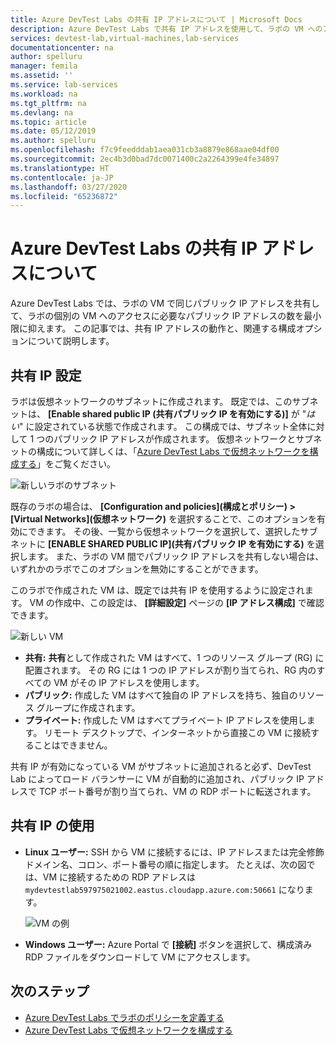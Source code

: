 ```yaml
---
title: Azure DevTest Labs の共有 IP アドレスについて | Microsoft Docs
description: Azure DevTest Labs で共有 IP アドレスを使用して、ラボの VM へのアクセスに必要なパブリック IP アドレスを最小限に抑える方法について説明します。
services: devtest-lab,virtual-machines,lab-services
documentationcenter: na
author: spelluru
manager: femila
ms.assetid: ''
ms.service: lab-services
ms.workload: na
ms.tgt_pltfrm: na
ms.devlang: na
ms.topic: article
ms.date: 05/12/2019
ms.author: spelluru
ms.openlocfilehash: f7c9feedddab1aea031cb3a8879e868aae04df00
ms.sourcegitcommit: 2ec4b3d0bad7dc0071400c2a2264399e4fe34897
ms.translationtype: HT
ms.contentlocale: ja-JP
ms.lasthandoff: 03/27/2020
ms.locfileid: "65236872"
---
```

# <a name="understand-shared-ip-addresses-in-azure-devtest-labs"></a>Azure DevTest Labs の共有 IP アドレスについて

Azure DevTest Labs では、ラボの VM で同じパブリック IP アドレスを共有して、ラボの個別の VM へのアクセスに必要なパブリック IP アドレスの数を最小限に抑えます。  この記事では、共有 IP アドレスの動作と、関連する構成オプションについて説明します。

## <a name="shared-ip-setting"></a>共有 IP 設定

ラボは仮想ネットワークのサブネットに作成されます。  既定では、このサブネットは、 **[Enable shared public IP (共有パブリック IP を有効にする)]** が "*はい*" に設定されている状態で作成されます。  この構成では、サブネット全体に対して 1 つのパブリック IP アドレスが作成されます。  仮想ネットワークとサブネットの構成について詳しくは、「[Azure DevTest Labs で仮想ネットワークを構成する](devtest-lab-configure-vnet.md)」をご覧ください。

![新しいラボのサブネット](media/devtest-lab-shared-ip/lab-subnet.png)

既存のラボの場合は、 **[Configuration and policies]\(構成とポリシー\) > [Virtual Networks]\(仮想ネットワーク\)** を選択することで、このオプションを有効にできます。 その後、一覧から仮想ネットワークを選択して、選択したサブネットに **[ENABLE SHARED PUBLIC IP]\(共有パブリック IP を有効にする\)** を選択します。 また、ラボの VM 間でパブリック IP アドレスを共有しない場合は、いずれかのラボでこのオプションを無効にすることができます。

このラボで作成された VM は、既定では共有 IP を使用するように設定されます。  VM の作成中、この設定は、 **[詳細設定]** ページの **[IP アドレス構成]** で確認できます。

![新しい VM](media/devtest-lab-shared-ip/new-vm.png)

- **共有:** **共有**として作成された VM はすべて、1 つのリソース グループ (RG) に配置されます。 その RG には 1 つの IP アドレスが割り当てられ、RG 内のすべての VM がその IP アドレスを使用します。
- **パブリック:** 作成した VM はすべて独自の IP アドレスを持ち、独自のリソース グループに作成されます。
- **プライベート:** 作成した VM はすべてプライベート IP アドレスを使用します。 リモート デスクトップで、インターネットから直接この VM に接続することはできません。

共有 IP が有効になっている VM がサブネットに追加されると必ず、DevTest Lab によってロード バランサーに VM が自動的に追加され、パブリック IP アドレスで TCP ポート番号が割り当てられ、VM の RDP ポートに転送されます。  

## <a name="using-the-shared-ip"></a>共有 IP の使用

- **Linux ユーザー:** SSH から VM に接続するには、IP アドレスまたは完全修飾ドメイン名、コロン、ポート番号の順に指定します。 たとえば、次の図では、VM に接続するための RDP アドレスは `mydevtestlab597975021002.eastus.cloudapp.azure.com:50661` になります。

  ![VM の例](media/devtest-lab-shared-ip/vm-info.png)

- **Windows ユーザー:** Azure Portal で **[接続]** ボタンを選択して、構成済み RDP ファイルをダウンロードして VM にアクセスします。

## <a name="next-steps"></a>次のステップ

* [Azure DevTest Labs でラボのポリシーを定義する](devtest-lab-set-lab-policy.md)
* [Azure DevTest Labs で仮想ネットワークを構成する](devtest-lab-configure-vnet.md)





